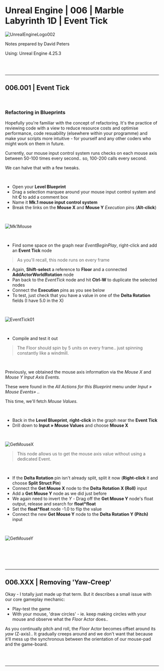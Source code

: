 # Unreal Engine | 006 | Marble Labyrinth 1D | Event Tick

![UnrealEngineLogo002](https://user-images.githubusercontent.com/36719180/90347960-a4e68900-e087-11ea-9349-f5a59105b4d2.png)


Notes prepared by David Peters

Using: Unreal Engine 4.25.3 

<br><br>

---

## 006.001 | Event Tick

<br>

### Refactoring in Blueprints

Hopefully you're familiar with the concept of refactoring. It's the practice of reviewing code with a view to reduce resource costs and optimise performance, code resuability (elsewhere within your programme) and make your scripts more intuitive - for yourself and any other coders who might work on them in future.

Currently, our mouse input control system runs checks on each mouse axis between 50-100 times every second.. so, 100-200 calls every second.

We can halve that with a few tweaks.

<br>

- Open your **Level Blueprint**
- Drag a selection marquee around your mouse input control system and hit **C** to add a comment box
- Name it **Mk.1 mouse input control system**
- Break the links on the **Mouse X** and **Mouse Y** *Execution* pins (**Alt-click**)

<br>

![Mk1Mouse](https://user-images.githubusercontent.com/36719180/90993932-00c28c00-e60b-11ea-8151-94e1d53c6e5e.png)

<br>

- Find some space on the graph near *EventBeginPlay*, right-click and add an **Event Tick** node
>As you'll recall, this node runs on every frame
- Again, **Shift-select** a reference to **Floor** and a connected **AddActorWorldRotation** node
- Pan back to the *EventTick* node and hit **Ctrl-W** to duplicate the selected nodes
- Connect the **Execution** pins as you see below
- To test, just check that you have a value in one of the **Delta Rotation** fields (I have 5.0 in the X)

<br>

![EventTick01](https://user-images.githubusercontent.com/36719180/90994449-dbcf1880-e60c-11ea-81ae-abc076702abb.png)

<br>

- Compile and test it out

>The Floor should spin by 5 units on every frame.. just spinning constantly like a windmill.

<br>

Previously, we obtained the mouse axis information via the *Mouse X* and *Mouse Y* *Input Axis Events.*

These were found in the *All Actions for this Blueprint* menu under *Input » Mouse Events» ..* 

This time, we'll fetch *Mouse Values.*

<br>

- Back in the **Level Blueprint**, **right-click** in the graph near the **Event Tick**
- Drill down to **Input » Mouse Values** and choose **Mouse X**

<br>

![GetMouseX](https://user-images.githubusercontent.com/36719180/90994907-5f3d3980-e60e-11ea-886f-96538d5ff786.png)

>This node allows us to get the mouse axis value without using a dedicated Event.

<br>

- If the **Delta Rotation** pin isn't already split, split it now (**Right-click** it and choose **Split Struct Pin**)
- Connect the **Get Mouse X** node to the **Delta Rotation X (Roll)** input
- Add a **Get Mouse Y** node as we did just before
- We again need to invert the *Y* - Drag off the **Get Mouse Y** node's float output, release and search for **float*float**
- Set the **float*float** node -1.0 to flip the value
- Connect the new **Get Mouse Y** node to the **Delta Rotation Y (Pitch)** input

<br>

![GetMouseY](https://user-images.githubusercontent.com/36719180/90995417-07073700-e610-11ea-8745-e8725ef9aca4.png)

<br>



<br><br>

---

## 006.XXX | Removing 'Yaw-Creep'

Okay - I totally just made up that term. But it describes a small issue with our core gameplay mechanic:

- Play-test the game
- With your mouse, 'draw circles' - ie. keep making circles with your mouse and observe what the *Floor* Actor does..

As you continually pitch and roll, the *Floor* Actor becomes offset around its *yaw* (Z-axis).. It gradually creeps around and we don't want that because it'll mess up the synchronous between the orientation of our mouse-pad and the game-board.




<br><br>

---
